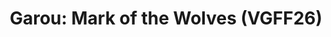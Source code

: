 ---
title: "Garou: Mark of the Wolves (VGFF26)"
permalink: /events/vgff26/motw
game: "MOTW"
game_name: "Garou: Mark of the Wolves"
event: "Vortex Gallery x Frosty Faustings XVIII"
layout: vgff26/game
---